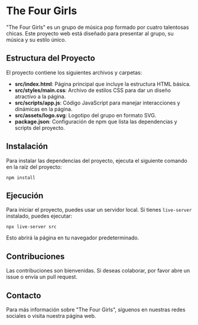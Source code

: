 # The Four Girls

"The Four Girls" es un grupo de música pop formado por cuatro talentosas chicas. Este proyecto web está diseñado para presentar al grupo, su música y su estilo único.

## Estructura del Proyecto

El proyecto contiene los siguientes archivos y carpetas:

- **src/index.html**: Página principal que incluye la estructura HTML básica.
- **src/styles/main.css**: Archivo de estilos CSS para dar un diseño atractivo a la página.
- **src/scripts/app.js**: Código JavaScript para manejar interacciones y dinámicas en la página.
- **src/assets/logo.svg**: Logotipo del grupo en formato SVG.
- **package.json**: Configuración de npm que lista las dependencias y scripts del proyecto.

## Instalación

Para instalar las dependencias del proyecto, ejecuta el siguiente comando en la raíz del proyecto:

```
npm install
```

## Ejecución

Para iniciar el proyecto, puedes usar un servidor local. Si tienes `live-server` instalado, puedes ejecutar:

```
npx live-server src
```

Esto abrirá la página en tu navegador predeterminado.

## Contribuciones

Las contribuciones son bienvenidas. Si deseas colaborar, por favor abre un issue o envía un pull request.

## Contacto

Para más información sobre "The Four Girls", síguenos en nuestras redes sociales o visita nuestra página web.